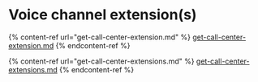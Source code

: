 # Voice channel extension(s)

{% content-ref url="get-call-center-extension.md" %}
[get-call-center-extension.md](get-call-center-extension.md)
{% endcontent-ref %}

{% content-ref url="get-call-center-extensions.md" %}
[get-call-center-extensions.md](get-call-center-extensions.md)
{% endcontent-ref %}

